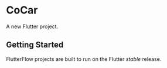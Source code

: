 # CoCar

A new Flutter project.

## Getting Started

FlutterFlow projects are built to run on the Flutter _stable_ release.
